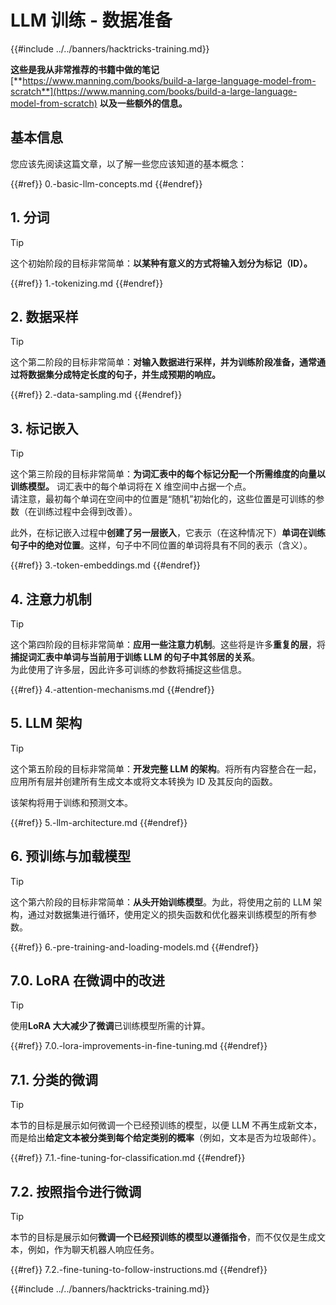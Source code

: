 # LLM 训练 - 数据准备

{{#include ../../banners/hacktricks-training.md}}

**这些是我从非常推荐的书籍中做的笔记** [**https://www.manning.com/books/build-a-large-language-model-from-scratch**](https://www.manning.com/books/build-a-large-language-model-from-scratch) **以及一些额外的信息。**

## 基本信息

您应该先阅读这篇文章，以了解一些您应该知道的基本概念：

{{#ref}}
0.-basic-llm-concepts.md
{{#endref}}

## 1. 分词

> [!TIP]
> 这个初始阶段的目标非常简单：**以某种有意义的方式将输入划分为标记（ID）。**

{{#ref}}
1.-tokenizing.md
{{#endref}}

## 2. 数据采样

> [!TIP]
> 这个第二阶段的目标非常简单：**对输入数据进行采样，并为训练阶段准备，通常通过将数据集分成特定长度的句子，并生成预期的响应。**

{{#ref}}
2.-data-sampling.md
{{#endref}}

## 3. 标记嵌入

> [!TIP]
> 这个第三阶段的目标非常简单：**为词汇表中的每个标记分配一个所需维度的向量以训练模型。** 词汇表中的每个单词将在 X 维空间中占据一个点。\
> 请注意，最初每个单词在空间中的位置是“随机”初始化的，这些位置是可训练的参数（在训练过程中会得到改善）。
>
> 此外，在标记嵌入过程中**创建了另一层嵌入**，它表示（在这种情况下）**单词在训练句子中的绝对位置**。这样，句子中不同位置的单词将具有不同的表示（含义）。

{{#ref}}
3.-token-embeddings.md
{{#endref}}

## 4. 注意力机制

> [!TIP]
> 这个第四阶段的目标非常简单：**应用一些注意力机制**。这些将是许多**重复的层**，将**捕捉词汇表中单词与当前用于训练 LLM 的句子中其邻居的关系**。\
> 为此使用了许多层，因此许多可训练的参数将捕捉这些信息。

{{#ref}}
4.-attention-mechanisms.md
{{#endref}}

## 5. LLM 架构

> [!TIP]
> 这个第五阶段的目标非常简单：**开发完整 LLM 的架构**。将所有内容整合在一起，应用所有层并创建所有生成文本或将文本转换为 ID 及其反向的函数。
>
> 该架构将用于训练和预测文本。

{{#ref}}
5.-llm-architecture.md
{{#endref}}

## 6. 预训练与加载模型

> [!TIP]
> 这个第六阶段的目标非常简单：**从头开始训练模型**。为此，将使用之前的 LLM 架构，通过对数据集进行循环，使用定义的损失函数和优化器来训练模型的所有参数。

{{#ref}}
6.-pre-training-and-loading-models.md
{{#endref}}

## 7.0. LoRA 在微调中的改进

> [!TIP]
> 使用**LoRA 大大减少了微调**已训练模型所需的计算。

{{#ref}}
7.0.-lora-improvements-in-fine-tuning.md
{{#endref}}

## 7.1. 分类的微调

> [!TIP]
> 本节的目标是展示如何微调一个已经预训练的模型，以便 LLM 不再生成新文本，而是给出**给定文本被分类到每个给定类别的概率**（例如，文本是否为垃圾邮件）。

{{#ref}}
7.1.-fine-tuning-for-classification.md
{{#endref}}

## 7.2. 按照指令进行微调

> [!TIP]
> 本节的目标是展示如何**微调一个已经预训练的模型以遵循指令**，而不仅仅是生成文本，例如，作为聊天机器人响应任务。

{{#ref}}
7.2.-fine-tuning-to-follow-instructions.md
{{#endref}}

{{#include ../../banners/hacktricks-training.md}}
